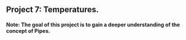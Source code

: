 ## Project 7: Temperatures.

#### Note: The goal of this project is to gain a deeper understanding of the concept of Pipes.
